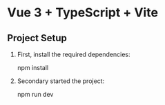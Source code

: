 # Vue 3 + TypeScript + Vite
## Project Setup

1. First, install the required dependencies:

   npm install
   
2. Secondary started the project:


   npm run dev
   
